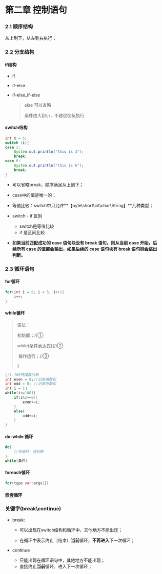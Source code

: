 # 第二章 控制语句

### 2.1 顺序结构

从上到下，从左到右执行；

### 2.2 分支结构

#### if结构

- if

- if-else

- if-else_if-else

  > else 可以省略
  >
  > 条件由大到小，不建议倒反执行

#### switch结构

```java
int x = 6;
switch (i){
case 1:
	System.out.println("this is 1");
    break;
case 6:
	System.out.println("this is 6");
	break;
}
```

- 可以省略break，顺序满足从上到下；
- case中的值是唯一的；
- 等值比较：switch中只允许**【byte\short\int\char\String】**几种类型；

- switch - if 区别

  - switch是等值比较
  - if 是区间比较
- **如果当前匹配成功的 case 语句块没有 break 语句，则从当前 case 开始，后续所有 case 的值都会输出，如果后续的 case 语句块有 break 语句则会跳出判断。**

### 2.3 循环语句

#### for循环

```java
for(int i = 0; i < 5; i++){
    i++;
}
```

#### while循环

> 语法：
>
> 初始值；//①
>
> while(条件表达式){//②
>
> ​	操作运行；//③
>
> }

```java
//1-100奇偶数的和
int even = 0;//记录偶数和
int odd = 0; //记录奇数和
int i = 1；
while(i<=100){
	if(i%2==0){
		even+=i;
	}
	else{
		odd+=i;
	}
}
```

#### do-while 循环

```java
do{
    //先循环，再判断
}
while(条件)
```

#### foreach循环

```java
for(type var:args[])
```

#### 嵌套循环



### 关键字(break\continue)

- break: 

  - 可以出现在switch结构和循环中，其他地方不能出现；

  - 在循环中表示终止（结束）**当前**循环，**不再进入**下一次循环；

    

- continue
  - 只能出现在循环语句中，其他地方不能出现；
  - 直接终止**当前**循环，进入下一次循环；

